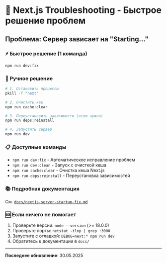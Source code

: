 # 🚨 Next.js Troubleshooting - Быстрое решение проблем

## Проблема: Сервер зависает на "Starting..."

### ⚡ Быстрое решение (1 команда)

```bash
npm run dev:fix
```

### 🔧 Ручное решение

```bash
# 1. Остановить процессы
pkill -f "next"

# 2. Очистить кеш
npm run cache:clear

# 3. Переустановить зависимости (если нужно)
npm run deps:reinstall

# 4. Запустить сервер
npm run dev
```

### 📋 Доступные команды

- `npm run dev:fix` - Автоматическое исправление проблем
- `npm run dev:clean` - Запуск с очисткой кеша
- `npm run cache:clear` - Очистка кеша Next.js
- `npm run deps:reinstall` - Переустановка зависимостей

### 📚 Подробная документация

См. [`docs/nextjs-server-startup-fix.md`](docs/nextjs-server-startup-fix.md)

### 🆘 Если ничего не помогает

1. Проверьте версии: `node --version` (>= 18.0.0)
2. Проверьте порты: `netstat -tlnp | grep :3000`
3. Запустите с отладкой: `DEBUG=next:* npm run dev`
4. Обратитесь к документации в `docs/`

---

**Последнее обновление**: 30.05.2025
